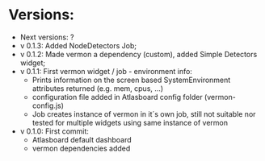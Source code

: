 Versions:
=========

* Next versions: ?
* v 0.1.3: Added NodeDetectors Job;
* v 0.1.2: Made vermon a dependency (custom), added Simple Detectors widget;
* v 0.1.1: First vermon widget / job - environment info:
  - Prints information on the screen based SystemEnvironment attributes returned (e.g. mem, cpus, ...)
  - configuration file added in Atlasboard config folder (vermon-config.js)
  - Job creates instance of vermon in it´s own job, still not suitable nor tested for multiple widgets using same instance of vermon
* v 0.1.0: First commit: 
  - Atlasboard default dashboard
  - vermon dependencies added
